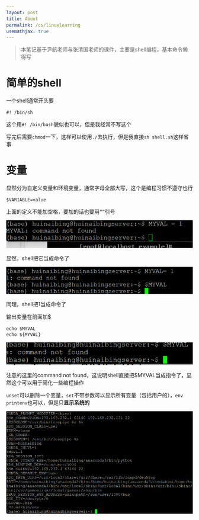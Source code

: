 ```yaml
---
layout: post
title: About
permalink: /cs/linuxlearning
usemathjax: true
---
```


> 本笔记基于尹航老师与张清国老师的课件，主要是shell编程，基本命令懒得写

# 简单的shell

一个shell通常开头要

```
#! /bin/sh
```

这个用`#! /bin/bash`貌似也可以，但是我经常不写这个

写完后需要`chmod`一下，这样可以使用`./`去执行，但是我直接`sh shell.sh`这样省事

# 变量

显然分为自定义变量和环境变量，通常字母全部大写，这个是编程习惯不遵守也行

```
$VARIABLE=value
```

上面的定义不能加空格，要加的话也要用`“”`引号

![image-20250304132035479](/img/2025-03-04-Linux-Learning/image20250304132035479.png)

显然，shell把它当成命令了

![image-20250304132118538](/img/2025-03-04-Linux-Learning/image20250304132118538.png)

同理，shell把1当成命令了

输出变量在前面加$

```
echo $MYVAL
echo ${MYVAL}
```

![image-20250304132349015](/img/2025-03-04-Linux-Learning/image20250304132349015.png)

注意的这里的command not found，这说明shell直接把$MYVAL当成指令了，显然这个可以用于简化一些编程操作

`unset`可以删除一个变量，`set`不带参数可以显示所有变量（包括用户的），`env` `printenv`也可以，但是只**显示系统的**

![image-20250304132842429](/img/2025-03-04-Linux-Learning/image20250304132842429.png)

